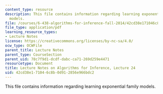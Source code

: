 ```yaml
---
content_type: resource
description: This file contains information regarding learning exponential family
  models.
file: /courses/6-438-algorithms-for-inference-fall-2014/42cd38e171046c8b0d912856e966bdc2_MIT6_438F14_Lec24.pdf
file_type: application/pdf
learning_resource_types:
- Lecture Notes
license: https://creativecommons.org/licenses/by-nc-sa/4.0/
ocw_type: OCWFile
parent_title: Lecture Notes
parent_type: CourseSection
parent_uid: 78c7f9d1-dcdf-dabc-ca71-269d259e4471
resourcetype: Document
title: Lecture Notes on Algorithms for Inference, Lecture 24
uid: 42cd38e1-7104-6c8b-0d91-2856e966bdc2
---
```

This file contains information regarding learning exponential family models.